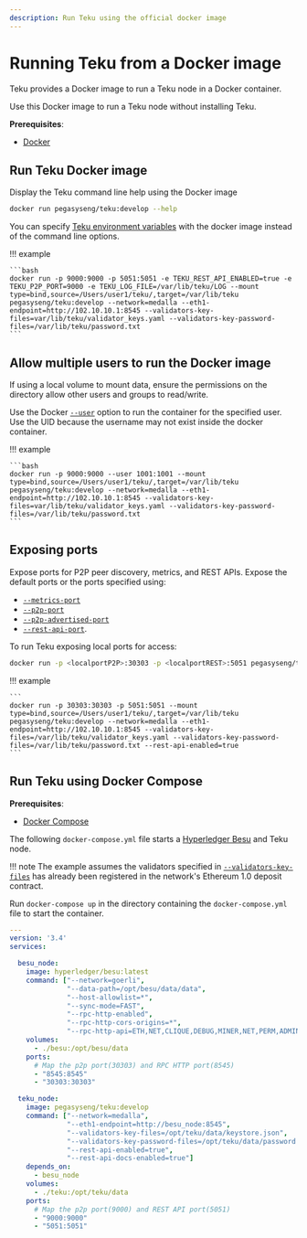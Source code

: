 ```yaml
---
description: Run Teku using the official docker image
---
```


# Running Teku from a Docker image

Teku provides a Docker image to run a Teku node in a Docker container.

Use this Docker image to run a Teku node without installing Teku.

**Prerequisites**:

* [Docker](https://docs.docker.com/install/)

## Run Teku Docker image

Display the Teku command line help using the Docker image

```bash
docker run pegasyseng/teku:develop --help
```

You can specify
[Teku environment variables](../../Reference/CLI/CLI-Syntax.md#teku-environment-variables) with the
docker image instead of the command line options.

!!! example

    ```bash
    docker run -p 9000:9000 -p 5051:5051 -e TEKU_REST_API_ENABLED=true -e TEKU_P2P_PORT=9000 -e TEKU_LOG_FILE=/var/lib/teku/LOG --mount type=bind,source=/Users/user1/teku/,target=/var/lib/teku pegasyseng/teku:develop --network=medalla --eth1-endpoint=http://102.10.10.1:8545 --validators-key-files=var/lib/teku/validator_keys.yaml --validators-key-password-files=/var/lib/teku/password.txt
    ```

## Allow multiple users to run the Docker image

If using a local volume  to mount data, ensure the permissions on the directory allow other
users and groups to read/write.

Use the Docker [`--user`](https://docs.docker.com/engine/reference/commandline/run/) option to run
the container for the specified user. Use the UID because the username may not exist inside the
docker container.

!!! example

    ```bash
    docker run -p 9000:9000 --user 1001:1001 --mount type=bind,source=/Users/user1/teku/,target=/var/lib/teku pegasyseng/teku:develop --network=medalla --eth1-endpoint=http://102.10.10.1:8545 --validators-key-files=var/lib/teku/validator_keys.yaml --validators-key-password-files=/var/lib/teku/password.txt
    ```

## Exposing ports

Expose ports for P2P peer discovery, metrics, and REST APIs. Expose the default ports or the ports
specified using:

* [`--metrics-port`](../../Reference/CLI/CLI-Syntax.md#metrics-port)
* [`--p2p-port`](../../Reference/CLI/CLI-Syntax.md#p2p-port)
* [`--p2p-advertised-port`](../../Reference/CLI/CLI-Syntax.md#p2p-advertised-port)
* [`--rest-api-port`](../../Reference/CLI/CLI-Syntax.md#rest-api-port).

To run Teku exposing local ports for access:

```bash
docker run -p <localportP2P>:30303 -p <localportREST>:5051 pegasyseng/teku:develop --network=<NETWORK> --eth1-endpoint=<URL> --validators-key-files=<FILE> --validators-key-password-files=<FILE> --rest-api-enabled=true
```

!!! example

    ```
    docker run -p 30303:30303 -p 5051:5051 --mount type=bind,source=/Users/user1/teku/,target=/var/lib/teku pegasyseng/teku:develop --network=medalla --eth1-endpoint=http://102.10.10.1:8545 --validators-key-files=/var/lib/teku/validator_keys.yaml --validators-key-password-files=/var/lib/teku/password.txt --rest-api-enabled=true
    ```

## Run Teku using Docker Compose

**Prerequisites**:

* [Docker Compose](https://docs.docker.com/compose/)

The following `docker-compose.yml` file starts a [Hyperledger Besu] and Teku node.

!!! note
    The example assumes the validators specified in [`--validators-key-files`](../../Reference/CLI/CLI-Syntax.md#validators-key-files) has already been registered in the network's Ethereum 1.0 deposit contract.

Run `docker-compose up` in the directory containing the `docker-compose.yml` file
to start the container.

```yaml
---
version: '3.4'
services:

  besu_node:
    image: hyperledger/besu:latest
    command: ["--network=goerli",
              "--data-path=/opt/besu/data/data",
              "--host-allowlist=*",
              "--sync-mode=FAST",
              "--rpc-http-enabled",
              "--rpc-http-cors-origins=*",
              "--rpc-http-api=ETH,NET,CLIQUE,DEBUG,MINER,NET,PERM,ADMIN,EEA,TXPOOL,PRIV,WEB3"]
    volumes:
      - ./besu:/opt/besu/data
    ports:
      # Map the p2p port(30303) and RPC HTTP port(8545)
      - "8545:8545"
      - "30303:30303"

  teku_node:
    image: pegasyseng/teku:develop
    command: ["--network=medalla",
              "--eth1-endpoint=http://besu_node:8545",
              "--validators-key-files=/opt/teku/data/keystore.json",
              "--validators-key-password-files=/opt/teku/data/password.txt",
              "--rest-api-enabled=true",
              "--rest-api-docs-enabled=true"]
    depends_on:
      - besu_node
    volumes:
      - ./teku:/opt/teku/data
    ports:
      # Map the p2p port(9000) and REST API port(5051)
      - "9000:9000"
      - "5051:5051"
```

<!-- Links -->
[Hyperledger Besu]: https://besu.hyperledger.org/en/stable/
